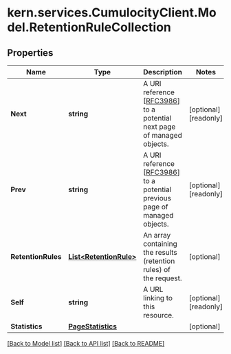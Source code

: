 
# kern.services.CumulocityClient.Model.RetentionRuleCollection

## Properties

Name | Type | Description | Notes
------------ | ------------- | ------------- | -------------
**Next** | **string** | A URI reference [[RFC3986](https://tools.ietf.org/html/rfc3986)] to a potential next page of managed objects. | [optional] [readonly] 
**Prev** | **string** | A URI reference [[RFC3986](https://tools.ietf.org/html/rfc3986)] to a potential previous page of managed objects. | [optional] [readonly] 
**RetentionRules** | [**List&lt;RetentionRule&gt;**](RetentionRule.md) | An array containing the results (retention rules) of the request. | [optional] 
**Self** | **string** | A URL linking to this resource. | [optional] [readonly] 
**Statistics** | [**PageStatistics**](PageStatistics.md) |  | [optional] 

[[Back to Model list]](../README.md#documentation-for-models)
[[Back to API list]](../README.md#documentation-for-api-endpoints)
[[Back to README]](../README.md)

